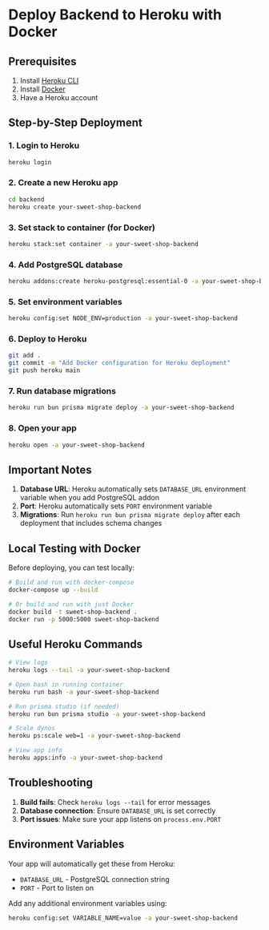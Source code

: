 # Deploy Backend to Heroku with Docker

## Prerequisites
1. Install [Heroku CLI](https://devcenter.heroku.com/articles/heroku-cli)
2. Install [Docker](https://www.docker.com/get-started)
3. Have a Heroku account

## Step-by-Step Deployment

### 1. Login to Heroku
```bash
heroku login
```

### 2. Create a new Heroku app
```bash
cd backend
heroku create your-sweet-shop-backend
```

### 3. Set stack to container (for Docker)
```bash
heroku stack:set container -a your-sweet-shop-backend
```

### 4. Add PostgreSQL database
```bash
heroku addons:create heroku-postgresql:essential-0 -a your-sweet-shop-backend
```

### 5. Set environment variables
```bash
heroku config:set NODE_ENV=production -a your-sweet-shop-backend
```

### 6. Deploy to Heroku
```bash
git add .
git commit -m "Add Docker configuration for Heroku deployment"
git push heroku main
```

### 7. Run database migrations
```bash
heroku run bun prisma migrate deploy -a your-sweet-shop-backend
```

### 8. Open your app
```bash
heroku open -a your-sweet-shop-backend
```

## Important Notes

1. **Database URL**: Heroku automatically sets `DATABASE_URL` environment variable when you add PostgreSQL addon
2. **Port**: Heroku automatically sets `PORT` environment variable
3. **Migrations**: Run `heroku run bun prisma migrate deploy` after each deployment that includes schema changes

## Local Testing with Docker

Before deploying, you can test locally:

```bash
# Build and run with docker-compose
docker-compose up --build

# Or build and run with just Docker
docker build -t sweet-shop-backend .
docker run -p 5000:5000 sweet-shop-backend
```

## Useful Heroku Commands

```bash
# View logs
heroku logs --tail -a your-sweet-shop-backend

# Open bash in running container
heroku run bash -a your-sweet-shop-backend

# Run prisma studio (if needed)
heroku run bun prisma studio -a your-sweet-shop-backend

# Scale dynos
heroku ps:scale web=1 -a your-sweet-shop-backend

# View app info
heroku apps:info -a your-sweet-shop-backend
```

## Troubleshooting

1. **Build fails**: Check `heroku logs --tail` for error messages
2. **Database connection**: Ensure `DATABASE_URL` is set correctly
3. **Port issues**: Make sure your app listens on `process.env.PORT`

## Environment Variables

Your app will automatically get these from Heroku:
- `DATABASE_URL` - PostgreSQL connection string
- `PORT` - Port to listen on

Add any additional environment variables using:
```bash
heroku config:set VARIABLE_NAME=value -a your-sweet-shop-backend
```

